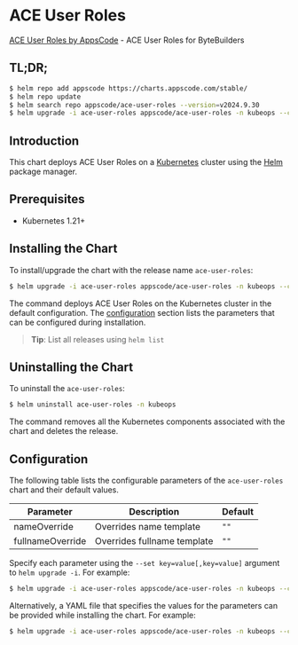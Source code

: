 # ACE User Roles

[ACE User Roles by AppsCode](https://github.com/kubeops/ui-server) - ACE User Roles for ByteBuilders

## TL;DR;

```bash
$ helm repo add appscode https://charts.appscode.com/stable/
$ helm repo update
$ helm search repo appscode/ace-user-roles --version=v2024.9.30
$ helm upgrade -i ace-user-roles appscode/ace-user-roles -n kubeops --create-namespace --version=v2024.9.30
```

## Introduction

This chart deploys ACE User Roles on a [Kubernetes](http://kubernetes.io) cluster using the [Helm](https://helm.sh) package manager.

## Prerequisites

- Kubernetes 1.21+

## Installing the Chart

To install/upgrade the chart with the release name `ace-user-roles`:

```bash
$ helm upgrade -i ace-user-roles appscode/ace-user-roles -n kubeops --create-namespace --version=v2024.9.30
```

The command deploys ACE User Roles on the Kubernetes cluster in the default configuration. The [configuration](#configuration) section lists the parameters that can be configured during installation.

> **Tip**: List all releases using `helm list`

## Uninstalling the Chart

To uninstall the `ace-user-roles`:

```bash
$ helm uninstall ace-user-roles -n kubeops
```

The command removes all the Kubernetes components associated with the chart and deletes the release.

## Configuration

The following table lists the configurable parameters of the `ace-user-roles` chart and their default values.

|    Parameter     |         Description         |     Default     |
|------------------|-----------------------------|-----------------|
| nameOverride     | Overrides name template     | <code>""</code> |
| fullnameOverride | Overrides fullname template | <code>""</code> |


Specify each parameter using the `--set key=value[,key=value]` argument to `helm upgrade -i`. For example:

```bash
$ helm upgrade -i ace-user-roles appscode/ace-user-roles -n kubeops --create-namespace --version=v2024.9.30 --set -- generate from values file --
```

Alternatively, a YAML file that specifies the values for the parameters can be provided while
installing the chart. For example:

```bash
$ helm upgrade -i ace-user-roles appscode/ace-user-roles -n kubeops --create-namespace --version=v2024.9.30 --values values.yaml
```
